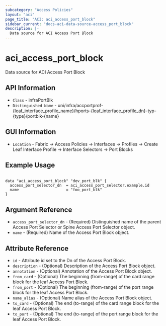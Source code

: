 ```yaml
---
subcategory: "Access Policies"
layout: "aci"
page_title: "ACI: aci_access_port_block"
sidebar_current: "docs-aci-data-source-access_port_block"
description: |-
  Data source for ACI Access Port Block
---
```


# aci_access_port_block

Data source for ACI Access Port Block

## API Information ##

* `Class` - infraPortBlk
* `Distinguished Name` - uni/infra/accportprof-{leaf_interface_profile_name}/hports-{leaf_interface_profile_dn}-typ-{type}/portblk-{name}

## GUI Information ##

* `Location` - Fabric -> Access Policies -> Interfaces -> Profiles -> Create Leaf Interface Profile -> Interface Selectors -> Port Blocks

## Example Usage

```hcl

data "aci_access_port_block" "dev_port_blk" {
  access_port_selector_dn  = aci_access_port_selector.example.id
  name                     = "foo_port_blk"
}

```

## Argument Reference

- `access_port_selector_dn` - (Required) Distinguished name of the parent Access Port Selector or Spine Access Port Selector object.
- `name` - (Required) Name of the Access Port Block object.

## Attribute Reference

- `id` - Attribute id set to the Dn of the Access Port Block.
- `description` - (Optional) Description of the Access Port Block object.
- `annotation` - (Optional) Annotation of the Access Port Block object.
- `from_card` - (Optional) The beginning (from-range) of the card range block for the leaf Access Port Block.
- `from_port` - (Optional) The beginning (from-range) of the port range block for the leaf Access Port Block.
- `name_alias` - (Optional) Name alias of the Access Port Block object.
- `to_card` - (Optional) The end (to-range) of the card range block for the leaf Access Port Block.
- `to_port` - (Optional) The end (to-range) of the port range block for the leaf Access Port Block.
